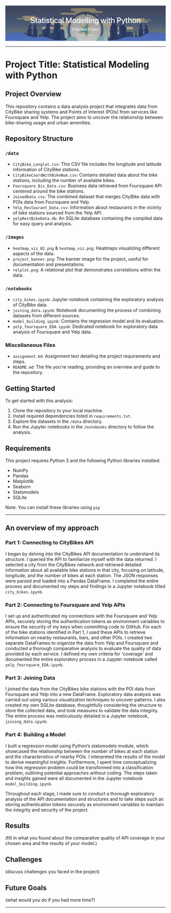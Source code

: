 ![Alt text](/images/project_banner.png)


---

# Project Title:  Statistical Modeling with Python

## Project Overview

This repository contains a data analysis project that integrates data from CityBike sharing systems and Points of Interest (POIs) from services like Foursquare and Yelp. The project aims to uncover the relationship between bike-sharing usage and urban amenities.

## Repository Structure

### `/data`

- `CityBike_Longlat.csv`: This CSV file includes the longitude and latitude information of CityBike stations.
- `CityBikeCoordWithBikeNum.csv`: Contains detailed data about the bike stations, including the number of available bikes.
- `Foursquare_Biz_Data.csv`: Business data retrieved from Foursquare API centered around the bike stations.
- `JoinedData.csv`: The combined dataset that merges CityBike data with POIs data from Foursquare and Yelp.
- `Yelp_Restaurant_Data.csv`: Information about restaurants in the vicinity of bike stations sourced from the Yelp API.
- `yelpRestBikeData.db`: An SQLite database containing the compiled data for easy query and analysis.

### `/images`

- `heatmap_viz_02.png` & `heatmap_viz.png`: Heatmaps visualizing different aspects of the data.
- `project_banner.png`: The banner image for the project, useful for documentation and presentations.
- `relplot.png`: A relational plot that demonstrates correlations within the data.

### `/notebooks`

- `city_bikes.ipynb`: Jupyter notebook containing the exploratory analysis of CityBike data.
- `joining_data.ipynb`: Notebook documenting the process of combining datasets from different sources.
- `model_building.ipynb`: Contains the regression model and its evaluation.
- `yelp_foursquare_EDA.ipynb`: Dedicated notebook for exploratory data analysis of Foursquare and Yelp data.

### Miscellaneous Files

- `assignment.md`: Assignment text detailing the project requirements and steps.
- `README.md`: The file you're reading, providing an overview and guide to the repository.

## Getting Started

To get started with this analysis:

1. Clone the repository to your local machine.
2. Install required dependencies listed in `requirements.txt`.
3. Explore the datasets in the `/data` directory.
4. Run the Jupyter notebooks in the `/notebooks` directory to follow the analysis.

## Requirements

This project requires Python 3 and the following Python libraries installed:

- NumPy
- Pandas
- Matplotlib
- Seaborn
- Statsmodels
- SQLite

Note: You can install these libraries using `pip`


---
## An overview of my approach

### Part 1: Connecting to CityBikes API

I began by delving into the CityBikes API documentation to understand its structure. I queried the API to familiarize myself with the data returned. I selected a city from the CityBikes network and retrieved detailed information about all available bike stations in that city, focusing on latitude, longitude, and the number of bikes at each station. The JSON responses were parsed and loaded into a Pandas DataFrame. I completed the entire process and documented my steps and findings in a Jupyter notebook titled `city_bikes.ipynb`.

### Part 2: Connecting to Foursquare and Yelp APIs

I set up and authenticated my connections with the Foursquare and Yelp APIs, securely storing the authentication tokens as environment variables to ensure the security of my keys when committing code to GitHub. For each of the bike stations identified in Part 1, I used these APIs to retrieve information on nearby restaurants, bars, and other POIs. I created two separate DataFrames to organize the data from Yelp and Foursquare and conducted a thorough comparative analysis to evaluate the quality of data provided by each service. I defined my own criteria for 'coverage' and documented the entire exploratory process in a Jupyter notebook called `yelp_foursquare_EDA.ipynb`.

### Part 3: Joining Data

I joined the data from the CityBikes bike stations with the POI data from Foursquare and Yelp into a new DataFrame. Exploratory data analysis was carried out using various visualization techniques to uncover patterns. I also created my own SQLite database, thoughtfully considering the structure to store the collected data, and took measures to validate the data integrity. The entire process was meticulously detailed in a Jupyter notebook, `joining_data.ipynb`.

### Part 4: Building a Model

I built a regression model using Python’s statsmodels module, which showcased the relationship between the number of bikes at each station and the characteristics of nearby POIs. I interpreted the results of the model to derive meaningful insights. Furthermore, I spent time conceptualizing how this regression problem could be transformed into a classification problem, outlining potential approaches without coding. The steps taken and insights gained were all documented in the Jupyter notebook `model_building.ipynb`.

Throughout each stage, I made sure to conduct a thorough exploratory analysis of the API documentation and structures and to take steps such as storing authentication tokens securely as environment variables to maintain the integrity and security of the project.

## Results

(fill in what you found about the comparative quality of API coverage in your chosen area and the results of your model.)

## Challenges

(discuss challenges you faced in the project)

## Future Goals

(what would you do if you had more time?)

---


